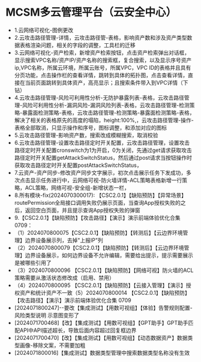 # MCSM多云管理平台（云安全中心）
- 1.云网络可视化-图例更改
- 2.云攻击路径管理-详情，云攻击路径管-表格，影响资产数和涉及资产类型数据表格渲染问题，相关的字段的调整，工具栏的迁移
- 3.云网络可视化-资产检索，新增资产检索按钮，点击资产检索弹出对话框，显示搜索VPC名称/资产IP/资产名称的搜索框，复合搜索，以及显示序号资产ip,VPC名称，所属云环境，所属云账号，所属VPC，VPC ID的表格并且具有分页功能，点击操作栏的查看详情，跳转到具体的拓扑图，点击查看详情，直接在当前页面跳转到具体资产，高亮显示；且搜索条件带入到VPC详情（下钻）
- 4.云攻击路径管理-风险可利用性分析-无防护暴露列表-表格，云攻击路径管理-风险可利用性分析-漏洞风险-漏洞风险列表-表格，云攻击路径管理-检测策略-暴露面检测策略-表格，云攻击路径管理-检测策略-暴露面检测策略-表格，解决了相关的表格原先的高度的塌陷，height:100%,，云攻击路径管理-操作-表格全部取消，只显示操作和序号，图标调整，和添加对应的图标
- 5.云攻击路径管理-影响资产数，搜索改成模糊搜索，取消校验
- 6.云攻击路径管理-设置攻击路径定时开关配置，云攻击路径管理，设置攻击路径定时开关配置cronswitch为1为开启，0为关闭，先通过get请求获取攻击路径定时开关配置getAttackSwitchStatus，然后通过post请求当按钮操作时获取攻击路径定时开关配置postAttackSwitchStatus，
- 7.云资产-资产同步-修改资产同步文字展示，初次点击展示任务下发成功，多次点击显示任务进行中，云网络可视-防火墙详情-ACL策略表格新增一行策略，ACL策略，网络可视-安全组-新增状态一栏，
- 8.所有模块-fix(2024070300017): 【CSC2.0.1】【缺陷预防】【异常场景】routePermission全局接口调用失败仍展示页面，当查询App授权失败的之后，返回空白页面，并且提示查询App授权失败的弹窗
- 9.【CSC2.0.1】【缺陷预防】【攻击路径】【演示】演示前端体验优化合集 0709：
- （1）2024070800075【CSC2.0.1】【缺陷预防】【转测后】【云边界环境管理】边界设备展示列，去掉"上报IP"列
- （2）2024070800079【CSC2.0.1】【缺陷预防】【转测后】【云边界环境管理】边界设备展示，如何边界设备不允许编辑，需要给出提示，提示需要展示是被哪些引用了
- （3）2024070800096 【CSC2.0.1】【缺陷预防】【网络可视】防火墙的ACL策略需要从激活状态修改成（启用、禁用）
- （4）2024070800095 【CSC2.0.1】【缺陷预防】【云接入管理】【演示】授权资产和统计资产不一致（5）2024070800014  【CSC2.0.1】【缺陷预防】【攻击路径】【演示】演示前端体验优化合集 0709
- [2024071800247]--要改【集成测试】【用数可视组】【体验】告警规则配置-风险类型说明 示意图变形了
- [2024071700468]【改】【集成测试】【用数可视组】【GPT助手】GPT助手匹配API中API描述超长，导致后面内容超过回复框边界
- [2024071700470]【改】【集成测试】【用数可视组】【动态数据资产】数据类型画像-移除文案，不需要加粗
- [2024071800016]【集成测试】数据类型管理中搜索数据类型名称没有生效
